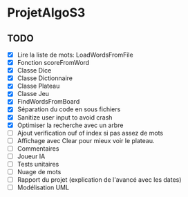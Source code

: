 # ProjetAlgoS3

## TODO

- [x] Lire la liste de mots: LoadWordsFromFile
- [x] Fonction scoreFromWord
- [x] Classe Dice
- [x] Classe Dictionnaire
- [x] Classe Plateau
- [x] Classe Jeu
- [x] FindWordsFromBoard
- [x] Séparation du code en sous fichiers
- [x] Sanitize user input to avoid crash
- [x] Optimiser la recherche avec un arbre
- [ ] Ajout verification ouf of index si pas assez de mots
- [ ] Affichage avec Clear pour mieux voir le plateau.
- [ ] Commentaires
- [ ] Joueur IA
- [ ] Tests unitaires
- [ ] Nuage de mots
- [ ] Rapport du projet (explication de l'avancé avec les dates)
- [ ] Modélisation UML
